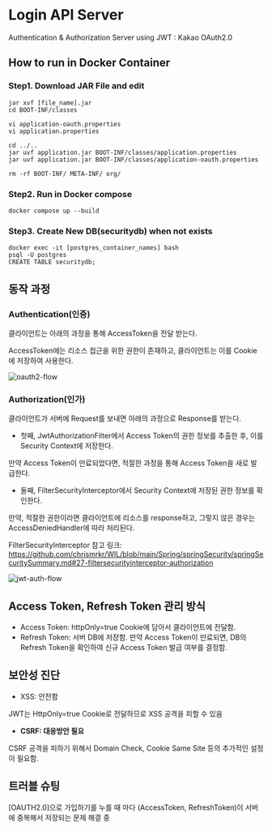 # Login API Server

Authentication & Authorization Server using JWT : Kakao OAuth2.0

## How to run in Docker Container

### Step1. Download JAR File and edit
```shell
jar xvf [file_name].jar
cd BOOT-INF/classes
```

```shell
vi application-oauth.properties
vi application.properties
```

```shell
cd ../..
jar uvf application.jar BOOT-INF/classes/application.properties
jar uvf application.jar BOOT-INF/classes/application-oauth.properties
```

```shell
rm -rf BOOT-INF/ META-INF/ org/
```

### Step2. Run in Docker compose

```shell
docker compose up --build
```

### Step3. Create New DB(securitydb) when not exists
```shell
docker exec -it [postgres_container_names] bash
psql -U postgres
CREATE TABLE securitydb;
```

## 동작 과정

### Authentication(인증)

클라이언트는 아래의 과정을 통해 AccessToken을 전달 받는다.

AccessToken에는 리소스 접근을 위한 권한이 존재하고, 클라이언트는 이를 Cookie에 저장하여 사용한다.

![oauth2-flow](https://github.com/chrismrkr/common-kakao-auth/assets/62477958/54815ca1-b80e-4937-a0aa-e5383b2b1dae)

### Authorization(인가)

클라이언트가 서버에 Request를 보내면 아래의 과정으로 Response를 받는다.

+ 첫째, JwtAuthorizationFilter에서 Access Token의 권한 정보를 추출한 후, 이를 Security Context에 저장한다.

만약 Access Token이 만료되었다면, 적절한 과정을 통해 Access Token을 새로 발급한다.

+ 둘째, FilterSecurityInterceptor에서 Security Context에 저장된 권한 정보를 확인한다.

만약, 적절한 권한이라면 클라이언트에 리소스를 response하고, 그렇지 않은 경우는 AccessDeniedHandler에 따라 처리된다.

FilterSecurityInterceptor 참고 링크: https://github.com/chrismrkr/WIL/blob/main/Spring/springSecurity/springSecuritySummary.md#27-filtersecurityinterceptor-authorization

![jwt-auth-flow](https://github.com/chrismrkr/common-kakao-auth/assets/62477958/b5ebe6c2-c81a-4e19-81ca-34b9338b626c)

## Access Token, Refresh Token 관리 방식

+ Access Token: httpOnly=true Cookie에 담아서 클라이언트에 전달함.
+ Refresh Token: 서버 DB에 저장함. 만약 Access Token이 만료되면, DB의 Refresh Token을 확인하여 신규 Access Token 발급 여부를 결정함.

## 보안성 진단

+ XSS: 안전함

JWT는 HttpOnly=true Cookie로 전달하므로 XSS 공격을 피할 수 있음

+ **CSRF: 대응방안 필요**

CSRF 공격을 피하기 위해서 Domain Check, Cookie Same Site 등의 추가적인 설정이 필요함.

## 트러블 슈팅

[OAUTH2.0]으로 가입하기를 누를 때 마다 (AccessToken, RefreshToken)이 서버에 중복해서 저장되는 문제 해결 중
